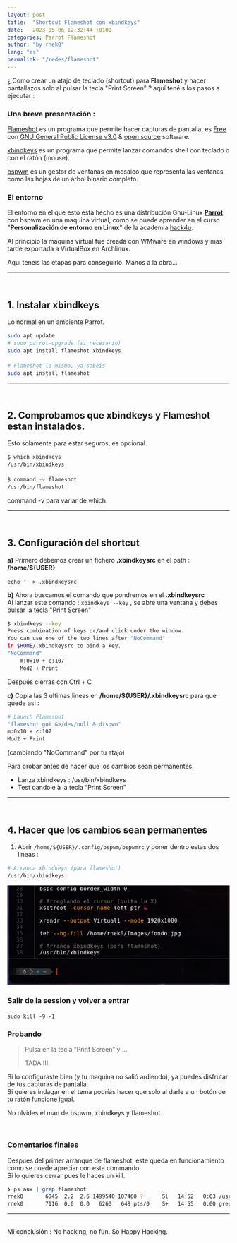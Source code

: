 ```yaml
---
layout: post
title:  "Shortcut Flameshot con xbindkeys"
date:   2023-05-06 12:32:44 +0100
categories: Parrot Flameshot
author: "by rnek0"
lang: "es"
permalink: "/redes/flameshot"
---
```


¿ Como crear un atajo de teclado (shortcut) para **Flameshot** y hacer pantallazos solo al pulsar la tecla "Print Screen" ? aquí tenéis los pasos a ejecutar :

### Una breve presentación :

[Flameshot](https://flameshot.org/) es un programa que permite hacer capturas de pantalla, es [Free](https://github.com/flameshot-org/flameshot/blob/master/LICENSE) con [GNU General Public License v3.0](https://www.gnu.org/licenses/gpl-3.0.en.html) & [open source](https://opensource.org/) software. 

[xbindkeys](https://www.nongnu.org/xbindkeys/) es un programa que permite lanzar comandos shell con teclado o con el ratón (mouse).

[bspwm](https://github.com/baskerville/bspwm) es un gestor de ventanas en mosaico que representa las ventanas como las hojas de un árbol binario completo.

### El entorno

El entorno en el que esto esta hecho es una distribución Gnu-Linux [**Parrot**](https://www.parrotsec.org/) con bspwm en una maquina virtual, como se puede aprender en el curso "**Personalización de entorno en Linux**" de la academia [hack4u](https://hack4u.io/cursos/personalizacion-de-entorno-en-linux/).  

Al principio la maquina virtual fue creada con WMware en windows y mas tarde exportada a VirtualBox en Archlinux.

Aqui teneis las etapas para conseguirlo. Manos a la obra...

---
<br>

## 1. Instalar xbindkeys

Lo normal en un ambiente Parrot.

```bash
sudo apt update
# sudo parrot-upgrade (si necesario)
sudo apt install flameshot xbindkeys

# Flameshot lo mismo, ya sabeis
sudo apt install flameshot
```

---
<br>

## 2. Comprobamos que xbindkeys y Flameshot estan instalados.

Esto solamente para estar seguros, es opcional.

```bash
$ which xbindkeys
/usr/bin/xbindkeys

$ command -v flameshot
/usr/bin/flameshot
```

command -v para variar de which.

---
<br>

## 3. Configuración del shortcut

**a)** Primero debemos crear un fichero **.xbindkeysrc** en el path : **/home/${USER}**

```echo '' > .xbindkeysrc```

**b)** Ahora buscamos el comando que pondremos en el **.xbindkeysrc**  
Al lanzar este comando : ```xbindkeys --key``` , se abre una ventana y debes pulsar la tecla "Print Screen"

```bash
$ xbindkeys --key
Press combination of keys or/and click under the window.
You can use one of the two lines after "NoCommand"
in $HOME/.xbindkeysrc to bind a key.
"NoCommand"
    m:0x10 + c:107
    Mod2 + Print
```

Después cierras con Ctrl + C

**c)** Copia las 3 ultimas lineas en **/home/${USER}/.xbindkeysrc** para que quede asi :

```bash
# Launch Flameshot
"flameshot gui &>/dev/null & disown"
m:0x10 + c:107
Mod2 + Print
```  
(cambiando "NoCommand" por tu atajo)

Para probar antes de hacer que los cambios sean permanentes.

* Lanza xbindkeys : /usr/bin/xbindkeys
* Test dandole à la tecla “Print Screen”

---
<br>

## 4. Hacer que los cambios sean permanentes

1. Abrir ```/home/${USER}/.config/bspwm/bspwmrc``` y poner dentro estas dos lineas :

```bash
# Arranca xbindkeys (para flameshot)
/usr/bin/xbindkeys
```

![Configuracion de bspwm](../assets/bspwn_final.png "Detalle de la configuracion de bspwm")

### Salir de la session y volver a entrar

```sudo kill -9 -1```

### Probando

> Pulsa en la tecla “Print Screen” y ... 
>
> TADA !!!

Si lo configuraste bien (y tu maquina no salió ardiendo), ya puedes disfrutar de tus capturas de pantalla.  
Si quieres indagar en el tema podrías hacer que solo al darle a un botón de tu ratón funcione igual.

No olvides el man de bspwm, xbindkeys y flameshot.


<br>

### Comentarios finales

Despues del primer arranque de flameshot, este queda en funcionamiento como se puede apreciar con este commando.  
Si lo quieres cerrar pues le haces un kill.

```bash
❯ ps aux | grep flameshot
rnek0       6045  2.2  2.6 1499540 107460 ?      Sl   14:52   0:03 /usr/bin/flameshot
rnek0       7116  0.0  0.0   6260   648 pts/0    S+   14:55   0:00 grep --color=auto flameshot
```

---
<br>
Mi conclusión :
No hacking, no fun. So Happy Hacking.